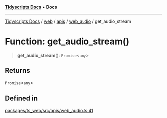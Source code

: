 [**Tidyscripts Docs**](../../../../../../../README.md) • **Docs**

***

[Tidyscripts Docs](../../../../../../../globals.md) / [web](../../../../../README.md) / [apis](../../../README.md) / [web\_audio](../README.md) / get\_audio\_stream

# Function: get\_audio\_stream()

> **get\_audio\_stream**(): `Promise`\<`any`\>

## Returns

`Promise`\<`any`\>

## Defined in

[packages/ts\_web/src/apis/web\_audio.ts:41](https://github.com/sheunaluko/tidyscripts/blob/master/packages/ts_web/src/apis/web_audio.ts#L41)
